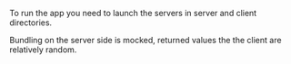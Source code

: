 To run the app you need to launch the servers in server and client directories.

Bundling on the server side is mocked, returned values the the client are relatively random.
